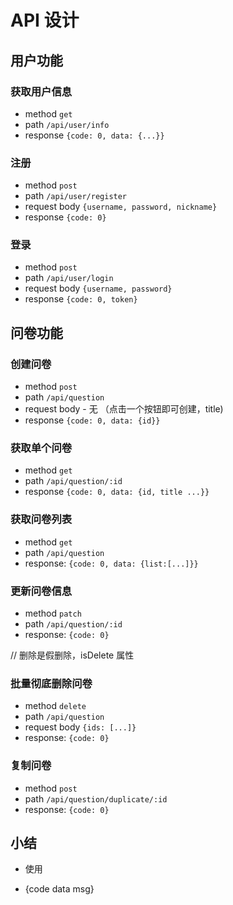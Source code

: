 # API 设计

## 用户功能

### 获取用户信息

- method `get`
- path `/api/user/info`
- response `{code: 0, data: {...}}` 

### 注册

- method `post`
- path `/api/user/register`
- request body `{username, password, nickname}`
- response `{code: 0}`

### 登录

- method `post`
- path `/api/user/login`
- request body `{username, password}`
- response `{code: 0, token}`

## 问卷功能

### 创建问卷

- method `post`
- path `/api/question`
- request body - 无 （点击一个按钮即可创建，title)
- response `{code: 0, data: {id}}`

### 获取单个问卷

- method `get`
- path `/api/question/:id`
- response `{code: 0, data: {id, title ...}}`

### 获取问卷列表

- method `get`
- path `/api/question`
- response: `{code: 0, data: {list:[...]}}`

### 更新问卷信息

- method `patch`
- path `/api/question/:id`
- response: `{code: 0}`

// 删除是假删除，isDelete 属性

### 批量彻底删除问卷

- method `delete`
- path `/api/question`
- request body `{ids: [...]}`
- response: `{code: 0}`

### 复制问卷
- method `post`
- path `/api/question/duplicate/:id`
- response: `{code: 0}`

## 小结

- 使用

- {code data msg}